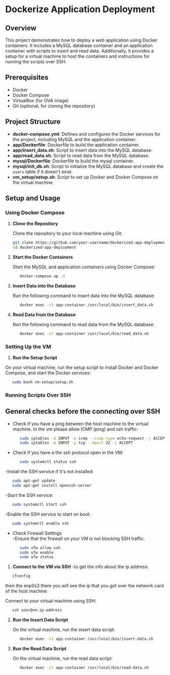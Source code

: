 # Dockerize Application Deployment

## Overview

This project demonstrates how to deploy a web application using Docker containers. It includes a MySQL database container and an application container with scripts to insert and read data. Additionally, it provides a setup for a virtual machine to host the containers and instructions for running the scripts over SSH.

## Prerequisites

- Docker
- Docker Compose
- VirtualBox (for OVA image)
- Git (optional, for cloning the repository)

## Project Structure

- **docker-compose.yml**: Defines and configures the Docker services for the project, including MySQL and the application container.
- **app/Dockerfile**: Dockerfile to build the application container.
- **app/insert_data.sh**: Script to insert data into the MySQL database.
- **app/read_data.sh**: Script to read data from the MySQL database.
- **mysql/Dockerfile**: Dockerfile to build the mysql container.
- **mysql/init_db.sh**: Script to initialize the MySQL database and create the `users` table if it doesn't exist.
- **vm_setup/setup.sh**: Script to set up Docker and Docker Compose on the virtual machine.

## Setup and Usage

### Using Docker Compose

1. **Clone the Repository**

   Clone the repository to your local machine using Git:

   ```sh
   git clone https://github.com/your-username/dockerized-app-deployment.git
   cd dockerized-app-deployment
   ```

2. **Start the Docker Containers**

   Start the MySQL and application containers using Docker Compose:

   ```sh
      docker-compose up -d
   ```

3. **Insert Data into the Database**

   Run the following command to insert data into the MySQL database:

   ```sh
      docker exec -it app-container /usr/local/bin/insert_data.sh
   ```

4. **Read Data from the Database**

   Run the following command to read data from the MySQL database:

   ```sh
      docker exec -it app-container /usr/local/bin/read_data.sh
   ```

### Setting Up the VM

1.  **Run the Setup Script**

On your virtual machine, run the setup script to install Docker and Docker Compose, and start the Docker services:

   ```sh
      sudo bash vm-setup/setup.sh
   ```

### Running Scripts Over SSH

## General checks before the connecting over SSH ##
- Check if you have a ping between the host machine to the virtual machine.
  In the vm please allow ICMP (ping) and ssh traffic:
   ```sh
      sudo iptables -A INPUT -p icmp --icmp-type echo-request -j ACCEPT
      sudo iptables -A INPUT -p tcp --dport 22 -j ACCEPT
   ```   

- Check if you have a the ssh protocol open in the VM:
   ```sh
      sudo systemctl status ssh
   ```

-Install the SSH service if it's not installed:
   ```sh
      sudo apt-get update
      sudo apt-get install openssh-server
   ```   

-Start the SSH service:
   ```sh
      sudo systemctl start ssh
   ```

-Enable the SSH service to start on boot:
   ```sh
      sudo systemctl enable ssh
   ```

-  Check Firewall Settings  
   -Ensure that the firewall on your VM is not blocking SSH traffic.
   ```sh
      sudo ufw allow ssh
      sudo ufw enable
      sudo ufw status
   ```

1.  **Connect to the VM via SSH**
   -to get the info about the ip address:
   ```sh
      ifconfig
   ```
   then the enp0s3 there you will see the ip that you got over the network card of the host machine
      
   Connect to your virtual machine using SSH:
   ```sh
      ssh user@vm-ip-address
   ```

2. **Run the Insert Data Script**

   On the virtual machine, run the insert data script:

   ```sh
      docker exec -it app-container /usr/local/bin/insert-data.sh
   ```

3. **Run the Read Data Script**

   On the virtual machine, run the read data script:

   ```sh
      docker exec -it app-container /usr/local/bin/read-data.sh
   ```

